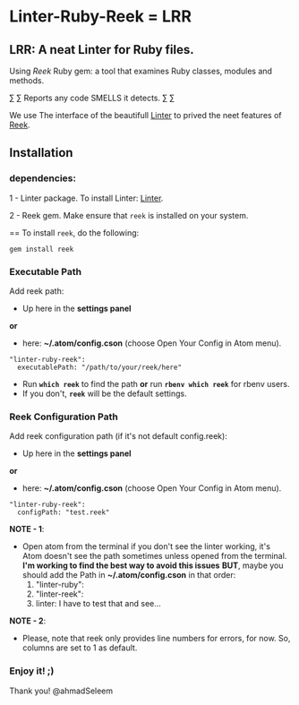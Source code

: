 Linter-Ruby-Reek = LRR
=========================

## LRR: A neat Linter for Ruby files.

Using *Reek* Ruby gem: a tool that examines Ruby classes, modules and methods.

∑ ∑ Reports any code SMELLS it detects. ∑ ∑

We use The interface of the beautifull [Linter](https://github.com/AtomLinter/Linter)
to prived the neet features of [Reek](https://github.com/troessner/reek).

## Installation
### dependencies:
1 - Linter package.
  To install Linter: [Linter](https://github.com/AtomLinter/Linter).

2 - Reek gem.
  Make ensure that `reek` is installed on your system.

  == To install `reek`, do the following:
   ```
   gem install reek
   ```

### Executable Path

Add reek path:
- Up here in the **settings panel**

**or**

- here:
**~/.atom/config.cson** (choose Open Your Config in Atom menu).

```
"linter-ruby-reek":
  executablePath: "/path/to/your/reek/here"
```
- Run **`which reek`** to find the path **or** run **`rbenv which reek`** for rbenv users.
- If you don't, **`reek`** will be the default settings.

### Reek Configuration Path

Add reek configuration path (if it's not default config.reek):
- Up here in the **settings panel**

**or**

- here:
**~/.atom/config.cson** (choose Open Your Config in Atom menu).

```
"linter-ruby-reek":
  configPath: "test.reek"
```

**NOTE - 1**:
- Open atom from the terminal if you don't see the linter working, it's Atom
  doesn't see the path sometimes unless opened from the terminal.
  **I'm working to find the best way to avoid this issues**
  **BUT**, maybe you should add the Path in **~/.atom/config.cson** in that order:
  1. "linter-ruby":
  2. "linter-reek":
  3. linter:
  I have to test that and see...

**NOTE - 2**:
- Please, note that reek only provides line numbers for errors, for now. So, columns are set
to 1 as default.


### Enjoy it! ;)

Thank you!
@ahmadSeleem
